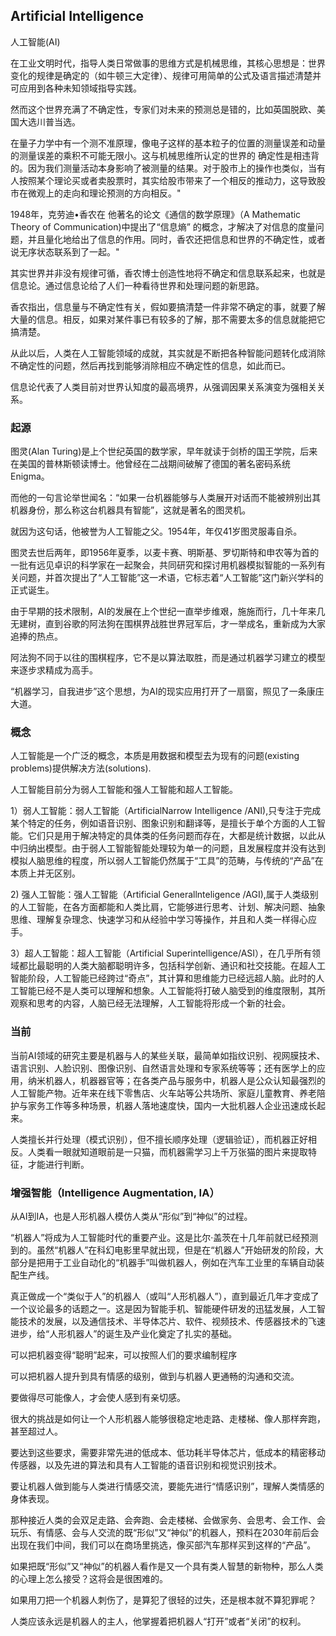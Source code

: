 ## Artificial Intelligence
人工智能(AI)

在工业文明时代，指导人类日常做事的思维方式是机械思维，其核心思想是：世界变化的规律是确定的（如牛顿三大定律）、规律可用简单的公式及语言描述清楚并可应用到各种未知领域指导实践。

然而这个世界充满了不确定性，专家们对未来的预测总是错的，比如英国脱欧、美国大选川普当选。

在量子力学中有一个测不准原理，像电子这样的基本粒子的位置的测量误差和动量的测量误差的乘积不可能无限小。这与机械思维所认定的世界的 确定性是相违背的。因为我们测量活动本身影响了被测量的结果。对于股市上的操作也类似，当有人按照某个理论买或者卖股票时，其实给股市带来了一个相反的推动力，这导致股市在微观上的走向和理论预测的方向相反。"

1948年，克劳迪•香农在 他著名的论文《通信的数学原理》（A Mathematic Theory of Communication)中提出了“信息熵” 的概念，才解决了对信息的度量问题，并且量化地给出了信息的作用。同时，香农还把信息和世界的不确定性，或者说无序状态联系到了一起。"

其实世界并非没有规律可循，香农博士创造性地将不确定和信息联系起来，也就是信息论。通过信息论给了人们一种看待世界和处理问题的新思路。

香农指出，信息量与不确定性有关，假如要搞清楚一件非常不确定的事，就要了解大量的信息。相反，如果对某件事已有较多的了解，那不需要太多的信息就能把它搞清楚。

从此以后，人类在人工智能领域的成就，其实就是不断把各种智能问题转化成消除不确定性的问题，然后再找到能够消除相应不确定性的信息，如此而已。

信息论代表了人类目前对世界认知度的最高境界，从强调因果关系演变为强相关关系。

### 起源
图灵(Alan Turing)是上个世纪英国的数学家，早年就读于剑桥的国王学院，后来在美国的普林斯顿读博士。他曾经在二战期间破解了德国的著名密码系统Enigma。

而他的一句言论举世闻名：“如果一台机器能够与人类展开对话而不能被辨别出其机器身份，那么称这台机器具有智能”，这就是著名的图灵机。

就因为这句话，他被誉为人工智能之父。1954年，年仅41岁图灵服毒自杀。

图灵去世后两年，即1956年夏季，以麦卡赛、明斯基、罗切斯特和申农等为首的一批有远见卓识的科学家在一起聚会，共同研究和探讨用机器模拟智能的一系列有关问题，并首次提出了“人工智能”这一术语，它标志着“人工智能”这门新兴学科的正式诞生。

由于早期的技术限制，AI的发展在上个世纪一直举步维艰，施施而行，几十年来几无建树，直到谷歌的阿法狗在围棋界战胜世界冠军后，才一举成名，重新成为大家追捧的热点。

阿法狗不同于以往的围棋程序，它不是以算法取胜，而是通过机器学习建立的模型来逐步求精成为高手。

“机器学习，自我进步”这个思想，为AI的现实应用打开了一扇窗，照见了一条康庄大道。

### 概念
人工智能是一个广泛的概念，本质是用数据和模型去为现有的问题(existing problems)提供解决方法(solutions).

人工智能目前分为弱人工智能和强人工智能和超人工智能。

1）弱人工智能：弱人工智能（ArtificialNarrow Intelligence /ANI),只专注于完成某个特定的任务，例如语音识别、图象识别和翻译等，是擅长于单个方面的人工智能。它们只是用于解决特定的具体类的任务问题而存在，大都是统计数据，以此从中归纳出模型。由于弱人工智能智能处理较为单一的问题，且发展程度并没有达到模拟人脑思维的程度，所以弱人工智能仍然属于“工具”的范畴，与传统的“产品”在本质上并无区别。

2) 强人工智能：强人工智能（Artificial Generallnteligence /AGI),属于人类级别的人工智能，在各方面都能和人类比肩，它能够进行思考、计划、解决问题、抽象思维、理解复杂理念、快速学习和从经验中学习等操作，并且和人类一样得心应手。

3）超人工智能：超人工智能（Artificial Superintelligence/ASI），在几乎所有领域都比最聪明的人类大脑都聪明许多，包括科学创新、通识和社交技能。在超人工智能阶段，人工智能已经跨过“奇点”，其计算和思维能力已经远超人脑。此时的人工智能已经不是人类可以理解和想象。人工智能将打破人脑受到的维度限制，其所观察和思考的内容，人脑已经无法理解，人工智能将形成一个新的社会。

### 当前

当前AI领域的研究主要是机器与人的某些关联，最简单如指纹识别、视网膜技术、语言识别、人脸识别、图像识别、自然语言处理和专家系统等等；还有医学上的应用，纳米机器人，机器器官等；在各类产品与服务中，机器人是公众认知最强烈的人工智能产物。近年来在线下零售店、火车站等公共场所、家庭儿童教育、养老陪护与家务工作等多种场景，机器人落地速度快，国内一大批机器人企业迅速成长起来。


人类擅长并行处理（模式识别），但不擅长顺序处理（逻辑验证），而机器正好相反。人类看一眼就知道眼前是一只猫，而机器需学习上千万张猫的图片来提取特征，才能进行判断。



### 增强智能（Intelligence Augmentation, IA）

从AI到IA，也是人形机器人模仿人类从“形似”到“神似”的过程。

“机器人”将成为人工智能时代的重要产业。这是比尔·盖茨在十几年前就已经预测到的。虽然“机器人”在科幻电影里早就出现，但是在“机器人”开始研发的阶段，大部分是把用于工业自动化的“机器手”叫做机器人，例如在汽车工业里的车辆自动装配生产线。

真正做成一个“类似于人”的机器人（或叫“人形机器人”），直到最近几年才变成了一个议论最多的话题之一。这是因为智能手机、智能硬件研发的迅猛发展，人工智能技术的发展，以及通信技术、半导体芯片、软件、视频技术、传感器技术的飞速进步，给“人形机器人”的诞生及产业化奠定了扎实的基础。

可以把机器变得“聪明”起来，可以按照人们的要求编制程序

可以把机器人提升到具有情感的级别，做到与机器人更通畅的沟通和交流。

要做得尽可能像人，才会使人感到有亲切感。

很大的挑战是如何让一个人形机器人能够很稳定地走路、走楼梯、像人那样奔跑，甚至超过人。

要达到这些要求，需要非常先进的低成本、低功耗半导体芯片，低成本的精密移动传感器，以及先进的算法和具有人工智能的语音识别和视觉识别技术。

要让机器人做到能与人类进行情感交流，要能先进行“情感识别”，理解人类情感的身体表现。

那种接近人类的会双足走路、会奔跑、会走楼梯、会做家务、会思考、会工作、会玩乐、有情感、会与人交流的既“形似”又“神似”的机器人，预料在2030年前后会出现在我们中间，我们可以在商场里挑选，像买部汽车那样买到这样的“产品”。

如果把既“形似”又“神似”的机器人看作是又一个具有类人智慧的新物种，那么人类的心理上怎么接受？这将会是很困难的。

如果用刀把一个机器人刺伤了，是算犯了很轻的过失，还是根本就不算犯罪呢？ 

人类应该永远是机器人的主人，他掌握着把机器人“打开”或者“关闭”的权利。









